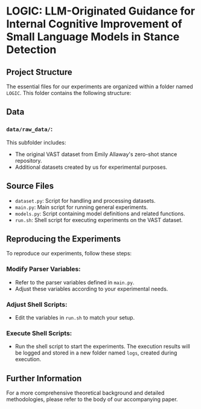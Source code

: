 # LOGIC: LLM-Originated Guidance for Internal Cognitive Improvement of Small Language Models in Stance Detection

## Project Structure

The essential files for our experiments are organized within a folder named `LOGIC`. This folder contains the following structure:


## Data

### `data/raw_data/`:
This subfolder includes:
- The original VAST dataset from Emily Allaway's zero-shot stance repository.
- Additional datasets created by us for experimental purposes.

## Source Files

- `dataset.py`: Script for handling and processing datasets.
- `main.py`: Main script for running general experiments.
- `models.py`: Script containing model definitions and related functions.
- `run.sh`: Shell script for executing experiments on the VAST dataset.

## Reproducing the Experiments

To reproduce our experiments, follow these steps:

### Modify Parser Variables:

- Refer to the parser variables defined in `main.py`.
- Adjust these variables according to your experimental needs.

### Adjust Shell Scripts:

- Edit the variables in `run.sh` to match your setup.

### Execute Shell Scripts:

- Run the shell script to start the experiments. The execution results will be logged and stored in a new folder named `logs`, created during execution.

## Further Information

For a more comprehensive theoretical background and detailed methodologies, please refer to the body of our accompanying paper.
